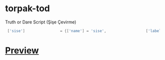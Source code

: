# torpak-tod
Truth or Dare Script (Şişe Çevirme)

```lua
 ['sise'] 			 	 = {['name'] = 'sise', 					['label'] = 'Boş Şişe', 		['weight'] = 500, 		['type'] = 'item', 		['image'] = 'sise.png', 		['unique'] = true, 		['useable'] = true, 	['shouldClose'] = false,	   ['combinable'] = nil,   ['description'] = 'Şişe'},
```

# [Preview](https://youtu.be/b4Tjh1zRkuU)

